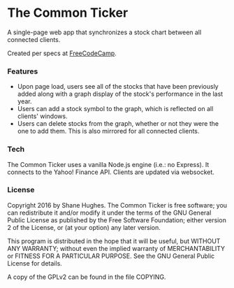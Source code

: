 # The Common Ticker

A single-page web app that synchronizes a stock chart between all connected
clients.

Created per specs at [FreeCodeCamp].

### Features

- Upon page load, users see all of the stocks that have been previously added
  along with a graph display of the stock's performance in the last year.
- Users can add a stock symbol to the graph, which is reflected on all clients'
  windows.
- Users can delete stocks from the graph, whether or not they were the one to
  add them.  This is also mirrored for all connected clients.

### Tech

The Common Ticker uses a vanilla Node.js engine (i.e.: no Express). It connects
to the Yahoo! Finance API. Clients are updated via websocket.

### License

Copyright 2016 by Shane Hughes. The Common Ticker is free software; you can
redistribute it and/or modify it under the terms of the GNU General Public
License as published by the Free Software Foundation; either version 2 of the
License, or (at your option) any later version.

This program is distributed in the hope that it will be useful, but WITHOUT ANY
WARRANTY; without even the implied warranty of MERCHANTABILITY or FITNESS FOR A
PARTICULAR PURPOSE. See the GNU General Public License for details.

A copy of the GPLv2 can be found in the file COPYING.

[FreeCodeCamp]: <https://www.freecodecamp.com/challenges/chart-the-stock-market>